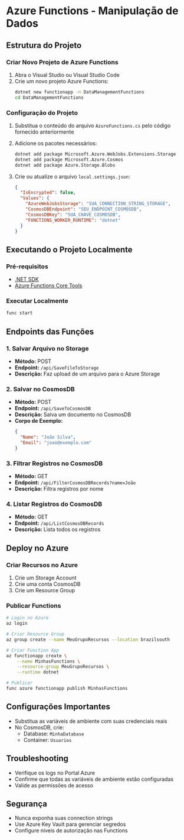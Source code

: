 # Azure Functions - Manipulação de Dados

## Estrutura do Projeto

### Criar Novo Projeto de Azure Functions

1. Abra o Visual Studio ou Visual Studio Code
2. Crie um novo projeto Azure Functions:
   ```bash
   dotnet new functionapp -n DataManagementFunctions
   cd DataManagementFunctions
   ```

### Configuração do Projeto

1. Substitua o conteúdo do arquivo `AzureFunctions.cs` pelo código fornecido anteriormente

2. Adicione os pacotes necessários:
   ```bash
   dotnet add package Microsoft.Azure.WebJobs.Extensions.Storage
   dotnet add package Microsoft.Azure.Cosmos
   dotnet add package Azure.Storage.Blobs
   ```

3. Crie ou atualize o arquivo `local.settings.json`:
   ```json
   {
     "IsEncrypted": false,
     "Values": {
       "AzureWebJobsStorage": "SUA_CONNECTION_STRING_STORAGE",
       "CosmosDBEndpoint": "SEU_ENDPOINT_COSMOSDB",
       "CosmosDBKey": "SUA_CHAVE_COSMOSDB",
       "FUNCTIONS_WORKER_RUNTIME": "dotnet"
     }
   }
   ```

## Executando o Projeto Localmente

### Pré-requisitos
- [.NET SDK](https://dotnet.microsoft.com/download)
- [Azure Functions Core Tools](https://docs.microsoft.com/pt-br/azure/azure-functions/functions-run-local)

### Executar Localmente
```bash
func start
```

## Endpoints das Funções

### 1. Salvar Arquivo no Storage
- **Método:** POST
- **Endpoint:** `/api/SaveFileToStorage`
- **Descrição:** Faz upload de um arquivo para o Azure Storage

### 2. Salvar no CosmosDB
- **Método:** POST
- **Endpoint:** `/api/SaveToCosmosDB`
- **Descrição:** Salva um documento no CosmosDB
- **Corpo de Exemplo:**
  ```json
  {
    "Name": "João Silva",
    "Email": "joao@exemplo.com"
  }
  ```

### 3. Filtrar Registros no CosmosDB
- **Método:** GET
- **Endpoint:** `/api/FilterCosmosDBRecords?name=João`
- **Descrição:** Filtra registros por nome

### 4. Listar Registros do CosmosDB
- **Método:** GET
- **Endpoint:** `/api/ListCosmosDBRecords`
- **Descrição:** Lista todos os registros

## Deploy no Azure

### Criar Recursos no Azure
1. Crie um Storage Account
2. Crie uma conta CosmosDB
3. Crie um Resource Group

### Publicar Functions
```bash
# Login no Azure
az login

# Criar Resource Group
az group create --name MeuGrupoRecursos --location brazilsouth

# Criar Function App
az functionapp create \
    --name MinhasFunctions \
    --resource-group MeuGrupoRecursos \
    --runtime dotnet

# Publicar
func azure functionapp publish MinhasFunctions
```

## Configurações Importantes

- Substitua as variáveis de ambiente com suas credenciais reais
- No CosmosDB, crie:
  - Database: `MinhaDatabase`
  - Container: `Usuarios`

## Troubleshooting

- Verifique os logs no Portal Azure
- Confirme que todas as variáveis de ambiente estão configuradas
- Valide as permissões de acesso

## Segurança

- Nunca exponha suas connection strings
- Use Azure Key Vault para gerenciar segredos
- Configure níveis de autorização nas Functions
